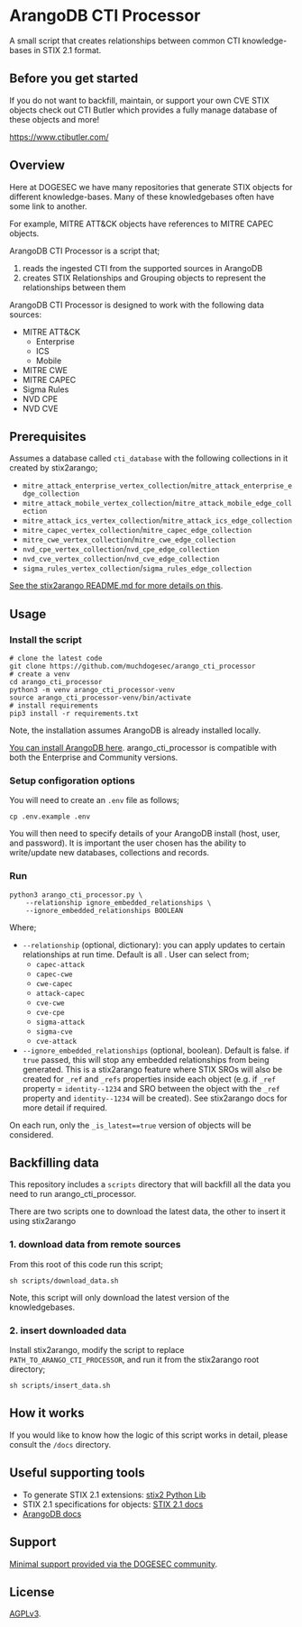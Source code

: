 # ArangoDB CTI Processor

A small script that creates relationships between common CTI knowledge-bases in STIX 2.1 format.

## Before you get started

If you do not want to backfill, maintain, or support your own CVE STIX objects check out CTI Butler which provides a fully manage database of these objects and more!

https://www.ctibutler.com/

## Overview

Here at DOGESEC we have many repositories that generate STIX objects for different knowledge-bases. Many of these knowledgebases often have some link to another.

For example, MITRE ATT&CK objects have references to MITRE CAPEC objects.

ArangoDB CTI Processor is a script that;

1. reads the ingested CTI from the supported sources in ArangoDB
2. creates STIX Relationships and Grouping objects to represent the relationships between them

ArangoDB CTI Processor is designed to work with the following data sources:

* MITRE ATT&CK
    * Enterprise
    * ICS
    * Mobile
* MITRE CWE
* MITRE CAPEC
* Sigma Rules
* NVD CPE
* NVD CVE

## Prerequisites

Assumes a database called `cti_database` with the following collections in it created by stix2arango;

* `mitre_attack_enterprise_vertex_collection`/`mitre_attack_enterprise_edge_collection`
* `mitre_attack_mobile_vertex_collection`/`mitre_attack_mobile_edge_collection`
* `mitre_attack_ics_vertex_collection`/`mitre_attack_ics_edge_collection`
* `mitre_capec_vertex_collection`/`mitre_capec_edge_collection`
* `mitre_cwe_vertex_collection`/`mitre_cwe_edge_collection`
* `nvd_cpe_vertex_collection`/`nvd_cpe_edge_collection`
* `nvd_cve_vertex_collection`/`nvd_cve_edge_collection`
* `sigma_rules_vertex_collection`/`sigma_rules_edge_collection`

[See the stix2arango README.md for more details on this](https://github.com/muchdogesec/stix2arango/).

## Usage

### Install the script

```shell
# clone the latest code
git clone https://github.com/muchdogesec/arango_cti_processor
# create a venv
cd arango_cti_processor
python3 -m venv arango_cti_processor-venv
source arango_cti_processor-venv/bin/activate
# install requirements
pip3 install -r requirements.txt
````

Note, the installation assumes ArangoDB is already installed locally.

[You can install ArangoDB here](https://arangodb.com/download/). arango_cti_processor is compatible with both the Enterprise and Community versions.

### Setup configoration options

You will need to create an `.env` file as follows;

```shell
cp .env.example .env
```

You will then need to specify details of your ArangoDB install (host, user, and password). It is important the user chosen has the ability to write/update new databases, collections and records.

### Run

```shell
python3 arango_cti_processor.py \
    --relationship ignore_embedded_relationships \
    --ignore_embedded_relationships BOOLEAN
```

Where;

* `--relationship` (optional, dictionary): you can apply updates to certain relationships at run time. Default is all . User can select from;
	* `capec-attack`
    * `capec-cwe`
    * `cwe-capec`
    * `attack-capec`
    * `cve-cwe`
    * `cve-cpe`
    * `sigma-attack`
    * `sigma-cve`
    * `cve-attack`
* `--ignore_embedded_relationships` (optional, boolean). Default is false. if `true` passed, this will stop any embedded relationships from being generated. This is a stix2arango feature where STIX SROs will also be created for `_ref` and `_refs` properties inside each object (e.g. if `_ref` property = `identity--1234` and SRO between the object with the `_ref` property and `identity--1234` will be created). See stix2arango docs for more detail if required.

On each run, only the `_is_latest==true` version of objects will be considered.

## Backfilling data

This repository includes a `scripts` directory that will backfill all the data you need to run arango_cti_processor.

There are two scripts one to download the latest data, the other to insert it using stix2arango

### 1. download data from remote sources

From this root of this code run this script;

```shell
sh scripts/download_data.sh
```

Note, this script will only download the latest version of the knowledgebases.

### 2. insert downloaded data

Install stix2arango, modify the script to replace `PATH_TO_ARANGO_CTI_PROCESSOR`, and run it from the stix2arango root directory;

```shell
sh scripts/insert_data.sh
```

## How it works

If you would like to know how the logic of this script works in detail, please consult the `/docs` directory.

## Useful supporting tools

* To generate STIX 2.1 extensions: [stix2 Python Lib](https://stix2.readthedocs.io/en/latest/)
* STIX 2.1 specifications for objects: [STIX 2.1 docs](https://docs.oasis-open.org/cti/stix/v2.1/stix-v2.1.html)
* [ArangoDB docs](https://www.arangodb.com/docs/stable/)

## Support

[Minimal support provided via the DOGESEC community](https://community.dogesec.com/).

## License

[AGPLv3](/LICENSE).